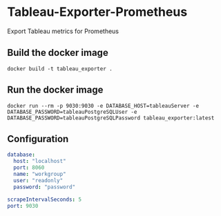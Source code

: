 # Tableau-Exporter-Prometheus
Export Tableau metrics for Prometheus

## Build the docker image
```
docker build -t tableau_exporter .
```
## Run the docker image
```
docker run --rm -p 9030:9030 -e DATABASE_HOST=tableauServer -e DATABASE_PASSWORD=tableauPostgreSQLUser -e DATABASE_PASSWORD=tableauPostgreSQLPassword tableau_exporter:latest
```

## Configuration
```yaml
database:
  host: "localhost"
  port: 8060
  name: "workgroup"
  user: "readonly"
  password: "password"

scrapeIntervalSeconds: 5
port: 9030
```

